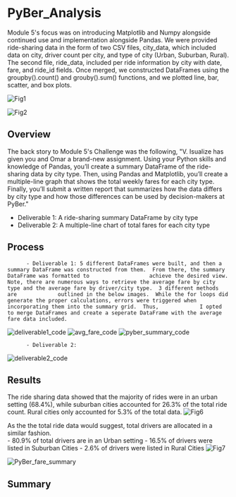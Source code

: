 # PyBer_Analysis
Module 5's focus was on introducing Matplotlib and Numpy alongside continued use and implementation alongside Pandas.  We were provided ride-sharing data in the form of two CSV files, city_data, which included data on city, driver count per city, and type of city (Urban, Suburban, Rural).  The second file, ride_data, included per ride information by city with date, fare, and ride_id fields.  Once merged, we constructed DataFrames using the groupby().count() and grouby().sum() functions, and we plotted line, bar, scatter, and box plots.
          
![Fig1](https://user-images.githubusercontent.com/88443672/133950993-9e9bbb90-8a34-4208-ae09-29f196117501.png)

![Fig2](https://user-images.githubusercontent.com/88443672/133950848-72876feb-2a21-4d4d-a329-a30f3ca8e771.png)


## Overview
The back story to Module 5's Challenge was the following, "V. Isualize has given you and Omar a brand-new assignment. Using your Python skills and knowledge of Pandas, you’ll create a summary DataFrame of the ride-sharing data by city type. Then, using Pandas and Matplotlib, you’ll create a multiple-line graph that shows the total weekly fares for each city type. Finally, you’ll submit a written report that summarizes how the data differs by city type and how those differences can be used by decision-makers at PyBer."
  - Deliverable 1: A ride-sharing summary DataFrame by city type
  - Deliverable 2: A multiple-line chart of total fares for each city type

## Process
          - Deliverable 1: 5 different DataFrames were built, and then a summary DataFrame was constructed from them.  From there, the summary DataFrame was formatted to                   achieve the desired view.  Note, there are numerous ways to retrieve the average fare by city type and the average fare by driver/city type.  3 different methods are             outlined in the below images.  While the for loops did generate the proper calculations, errors were triggered when incorporating them into the summary grid.  Thus,             I opted to merge DataFrames and create a seperate DataFrame with the average fare data included.

![deliverable1_code](https://user-images.githubusercontent.com/88443672/133951388-f4e98237-8ece-4316-b50e-257d895b7528.png)
![avg_fare_code](https://user-images.githubusercontent.com/88443672/133951394-9ad0afcd-6bd3-42e5-b10d-bf75093c255e.png)
![pyber_summary_code](https://user-images.githubusercontent.com/88443672/133951396-2866976f-27f3-4ca1-8d7a-d01a3211bf68.png)

          - Deliverable 2:
          
![deliverable2_code](https://user-images.githubusercontent.com/88443672/133951694-b71dc7a0-f662-4162-9144-10b38c81c216.png)
          

## Results
The ride sharing data showed that the majority of rides were in an urban setting (68.4%), while suburban cities accounted for 26.3% of the total ride count.  Rural cities only accounted for 5.3% of the total data.
![Fig6](https://user-images.githubusercontent.com/88443672/133951019-75311c65-6a69-483f-aeb5-58002fb610eb.png)

As the the total ride data would suggest, total drivers are allocated in a similar fashion.  
          - 80.9% of total drivers are in an Urban setting
          - 16.5% of drivers were listed in Suburban Cities
          - 2.6% of drivers were listed in Rural Cities
![Fig7](https://user-images.githubusercontent.com/88443672/133951021-a58a69a9-784a-4430-9a8e-385dcdf113fb.png)


![PyBer_fare_summary](https://user-images.githubusercontent.com/88443672/133951026-ddada471-e518-41f0-90c0-3f6e437f6eb2.png)



## Summary
